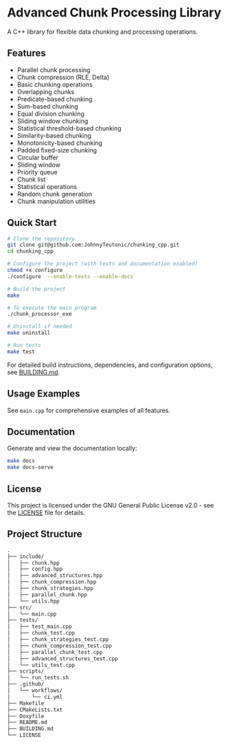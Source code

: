 # Advanced Chunk Processing Library

A C++ library for flexible data chunking and processing operations.

## Features

- Parallel chunk processing
- Chunk compression (RLE, Delta)
- Basic chunking operations
- Overlapping chunks
- Predicate-based chunking
- Sum-based chunking
- Equal division chunking
- Sliding window chunking
- Statistical threshold-based chunking
- Similarity-based chunking
- Monotonicity-based chunking
- Padded fixed-size chunking
- Circular buffer
- Sliding window
- Priority queue
- Chunk list
- Statistical operations
- Random chunk generation
- Chunk manipulation utilities

## Quick Start

```bash
# Clone the repository
git clone git@github.com:JohnnyTeutonic/chunking_cpp.git
cd chunking_cpp

# Configure the project (with tests and documentation enabled)
chmod +x configure
./configure  --enable-tests --enable-docs

# Build the project
make

# To execute the main program
./chunk_processor_exe

# Uninstall if needed
make uninstall

# Run tests
make test
```

For detailed build instructions, dependencies, and configuration options, see [BUILDING.md](BUILDING.md).

## Usage Examples

See `main.cpp` for comprehensive examples of all features.

## Documentation

Generate and view the documentation locally:

```bash
make docs
make docs-serve
```

## License

This project is licensed under the GNU General Public License v2.0 - see the [LICENSE](LICENSE) file for details.

## Project Structure

```markdown
.
├── include/
│   ├── chunk.hpp
│   ├── config.hpp
│   ├── advanced_structures.hpp
│   ├── chunk_compression.hpp
│   ├── chunk_strategies.hpp
│   ├── parallel_chunk.hpp
│   └── utils.hpp
├── src/
│   └── main.cpp
├── tests/
│   ├── test_main.cpp
│   ├── chunk_test.cpp
│   ├── chunk_strategies_test.cpp
│   ├── chunk_compression_test.cpp
│   ├── parallel_chunk_test.cpp
│   ├── advanced_structures_test.cpp
│   └── utils_test.cpp
├── scripts/
│   └── run_tests.sh
├── .github/
│   └── workflows/
│       └── ci.yml
├── Makefile
├── CMakeLists.txt
├── Doxyfile
├── README.md
├── BUILDING.md
└── LICENSE
```
